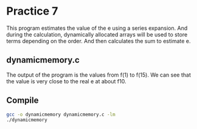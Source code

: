 # Practice 7
This program estimates the value of the e using a series expansion. And during the calculation, dynamically allocated arrays will be used to store terms depending on the order. And then calculates the sum to estimate e.

## dynamicmemory.c
The output of the program is the values ​​from f(1) to f(15). We can see that the value is very close to the real e at about f10.

## Compile
```bash
gcc -o dynamicmemory dynamicmemory.c -lm
./dynamicmemory
```
